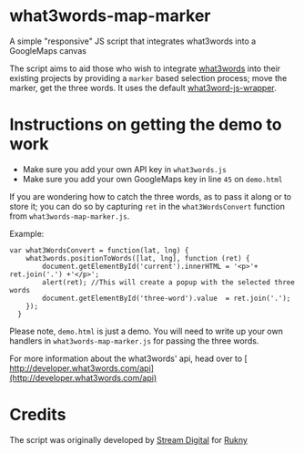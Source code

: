 # what3words-map-marker
A simple "responsive" JS script that integrates what3words into a GoogleMaps canvas

The script aims to aid those who wish to integrate [what3words](http://www.what3words.com) into their existing projects by providing a `marker` based selection process; move the marker, get the three words. It uses the default  [what3word-js-wrapper](https://github.com/what3words/w3w-javascript-wrapper).

# Instructions on getting the demo to work

 * Make sure you add your own API key in `what3words.js`
 * Make sure you add your own GoogleMaps key in line `45` on `demo.html` 

If you are wondering how to catch the three words, as to pass it along or to store it; you can do so by capturing `ret` in the `what3WordsConvert` function from `what3words-map-marker.js`. 

Example:

```
var what3WordsConvert = function(lat, lng) {
    what3words.positionToWords([lat, lng], function (ret) {
        document.getElementById('current').innerHTML = '<p>'+ ret.join('.') +'</p>';
        alert(ret); //This will create a popup with the selected three words
        document.getElementById('three-word').value  = ret.join('.');
    });
  }
```

Please note, `demo.html` is just a demo. You will need to write up your own handlers in `what3words-map-marker.js` for passing the three words.

For more information about the what3words' api, head over to [ http://developer.what3words.com/api](http://developer.what3words.com/api)



# Credits  
The script was originally developed by [Stream Digital](http://www.streamdigital.com/) for [Rukny](http://www.rukny.com)